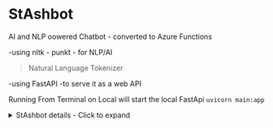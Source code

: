 # StAshbot
AI and NLP oowered Chatbot -  converted to Azure Functions 

-using  nltk - punkt - for NLP/AI
>Natural Language Tokenizer

-using FastAPI -to serve it as a web API

Running From Terminal on Local will start the local FastApi 
` uvicorn main:app `

<details>
<summary>StAshbot details - Click to expand</summary>
StAshbot details commands and details
</details>

